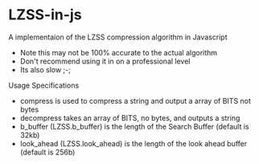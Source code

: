 # LZSS-in-js
A implementaion of the LZSS compression algorithm in Javascript

* Note this may not be 100% accurate to the actual algorithm
*   Don't recommend using it in on a professional level
*   Its also slow ;-;

Usage Specifications
*   compress is used to compress a string and output a array of BITS not bytes
*   decompress takes an array of BITS, no bytes, and outputs a string
*   b_buffer (LZSS.b_buffer) is the length of the Search Buffer (default is 32kb)
*   look_ahead (LZSS.look_ahead) is the length of the look ahead buffer (default is 256b)
